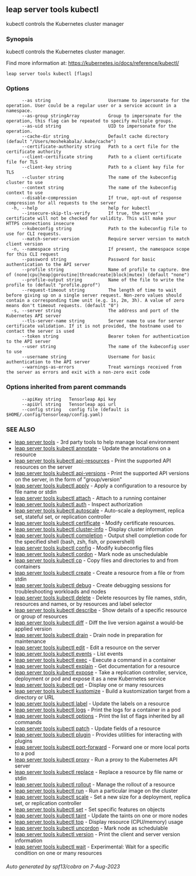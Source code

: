 ## leap server tools kubectl

kubectl controls the Kubernetes cluster manager

### Synopsis

kubectl controls the Kubernetes cluster manager.

 Find more information at: https://kubernetes.io/docs/reference/kubectl/

```
leap server tools kubectl [flags]
```

### Options

```
      --as string                      Username to impersonate for the operation. User could be a regular user or a service account in a namespace.
      --as-group stringArray           Group to impersonate for the operation, this flag can be repeated to specify multiple groups.
      --as-uid string                  UID to impersonate for the operation.
      --cache-dir string               Default cache directory (default "/Users/moshekabala/.kube/cache")
      --certificate-authority string   Path to a cert file for the certificate authority
      --client-certificate string      Path to a client certificate file for TLS
      --client-key string              Path to a client key file for TLS
      --cluster string                 The name of the kubeconfig cluster to use
      --context string                 The name of the kubeconfig context to use
      --disable-compression            If true, opt-out of response compression for all requests to the server
  -h, --help                           help for kubectl
      --insecure-skip-tls-verify       If true, the server's certificate will not be checked for validity. This will make your HTTPS connections insecure
      --kubeconfig string              Path to the kubeconfig file to use for CLI requests.
      --match-server-version           Require server version to match client version
  -n, --namespace string               If present, the namespace scope for this CLI request
      --password string                Password for basic authentication to the API server
      --profile string                 Name of profile to capture. One of (none|cpu|heap|goroutine|threadcreate|block|mutex) (default "none")
      --profile-output string          Name of the file to write the profile to (default "profile.pprof")
      --request-timeout string         The length of time to wait before giving up on a single server request. Non-zero values should contain a corresponding time unit (e.g. 1s, 2m, 3h). A value of zero means don't timeout requests. (default "0")
  -s, --server string                  The address and port of the Kubernetes API server
      --tls-server-name string         Server name to use for server certificate validation. If it is not provided, the hostname used to contact the server is used
      --token string                   Bearer token for authentication to the API server
      --user string                    The name of the kubeconfig user to use
      --username string                Username for basic authentication to the API server
      --warnings-as-errors             Treat warnings received from the server as errors and exit with a non-zero exit code
```

### Options inherited from parent commands

```
      --apiKey string   Tensorleap Api key
      --apiUrl string   Tensorleap api url
      --config string   config file (default is $HOME/.config/tensorleap/config.yaml)
```

### SEE ALSO

* [leap server tools](leap_server_tools.md)	 - 3rd party tools to help manage local environment
* [leap server tools kubectl annotate](leap_server_tools_kubectl_annotate.md)	 - Update the annotations on a resource
* [leap server tools kubectl api-resources](leap_server_tools_kubectl_api-resources.md)	 - Print the supported API resources on the server
* [leap server tools kubectl api-versions](leap_server_tools_kubectl_api-versions.md)	 - Print the supported API versions on the server, in the form of "group/version"
* [leap server tools kubectl apply](leap_server_tools_kubectl_apply.md)	 - Apply a configuration to a resource by file name or stdin
* [leap server tools kubectl attach](leap_server_tools_kubectl_attach.md)	 - Attach to a running container
* [leap server tools kubectl auth](leap_server_tools_kubectl_auth.md)	 - Inspect authorization
* [leap server tools kubectl autoscale](leap_server_tools_kubectl_autoscale.md)	 - Auto-scale a deployment, replica set, stateful set, or replication controller
* [leap server tools kubectl certificate](leap_server_tools_kubectl_certificate.md)	 - Modify certificate resources.
* [leap server tools kubectl cluster-info](leap_server_tools_kubectl_cluster-info.md)	 - Display cluster information
* [leap server tools kubectl completion](leap_server_tools_kubectl_completion.md)	 - Output shell completion code for the specified shell (bash, zsh, fish, or powershell)
* [leap server tools kubectl config](leap_server_tools_kubectl_config.md)	 - Modify kubeconfig files
* [leap server tools kubectl cordon](leap_server_tools_kubectl_cordon.md)	 - Mark node as unschedulable
* [leap server tools kubectl cp](leap_server_tools_kubectl_cp.md)	 - Copy files and directories to and from containers
* [leap server tools kubectl create](leap_server_tools_kubectl_create.md)	 - Create a resource from a file or from stdin
* [leap server tools kubectl debug](leap_server_tools_kubectl_debug.md)	 - Create debugging sessions for troubleshooting workloads and nodes
* [leap server tools kubectl delete](leap_server_tools_kubectl_delete.md)	 - Delete resources by file names, stdin, resources and names, or by resources and label selector
* [leap server tools kubectl describe](leap_server_tools_kubectl_describe.md)	 - Show details of a specific resource or group of resources
* [leap server tools kubectl diff](leap_server_tools_kubectl_diff.md)	 - Diff the live version against a would-be applied version
* [leap server tools kubectl drain](leap_server_tools_kubectl_drain.md)	 - Drain node in preparation for maintenance
* [leap server tools kubectl edit](leap_server_tools_kubectl_edit.md)	 - Edit a resource on the server
* [leap server tools kubectl events](leap_server_tools_kubectl_events.md)	 - List events
* [leap server tools kubectl exec](leap_server_tools_kubectl_exec.md)	 - Execute a command in a container
* [leap server tools kubectl explain](leap_server_tools_kubectl_explain.md)	 - Get documentation for a resource
* [leap server tools kubectl expose](leap_server_tools_kubectl_expose.md)	 - Take a replication controller, service, deployment or pod and expose it as a new Kubernetes service
* [leap server tools kubectl get](leap_server_tools_kubectl_get.md)	 - Display one or many resources
* [leap server tools kubectl kustomize](leap_server_tools_kubectl_kustomize.md)	 - Build a kustomization target from a directory or URL
* [leap server tools kubectl label](leap_server_tools_kubectl_label.md)	 - Update the labels on a resource
* [leap server tools kubectl logs](leap_server_tools_kubectl_logs.md)	 - Print the logs for a container in a pod
* [leap server tools kubectl options](leap_server_tools_kubectl_options.md)	 - Print the list of flags inherited by all commands
* [leap server tools kubectl patch](leap_server_tools_kubectl_patch.md)	 - Update fields of a resource
* [leap server tools kubectl plugin](leap_server_tools_kubectl_plugin.md)	 - Provides utilities for interacting with plugins
* [leap server tools kubectl port-forward](leap_server_tools_kubectl_port-forward.md)	 - Forward one or more local ports to a pod
* [leap server tools kubectl proxy](leap_server_tools_kubectl_proxy.md)	 - Run a proxy to the Kubernetes API server
* [leap server tools kubectl replace](leap_server_tools_kubectl_replace.md)	 - Replace a resource by file name or stdin
* [leap server tools kubectl rollout](leap_server_tools_kubectl_rollout.md)	 - Manage the rollout of a resource
* [leap server tools kubectl run](leap_server_tools_kubectl_run.md)	 - Run a particular image on the cluster
* [leap server tools kubectl scale](leap_server_tools_kubectl_scale.md)	 - Set a new size for a deployment, replica set, or replication controller
* [leap server tools kubectl set](leap_server_tools_kubectl_set.md)	 - Set specific features on objects
* [leap server tools kubectl taint](leap_server_tools_kubectl_taint.md)	 - Update the taints on one or more nodes
* [leap server tools kubectl top](leap_server_tools_kubectl_top.md)	 - Display resource (CPU/memory) usage
* [leap server tools kubectl uncordon](leap_server_tools_kubectl_uncordon.md)	 - Mark node as schedulable
* [leap server tools kubectl version](leap_server_tools_kubectl_version.md)	 - Print the client and server version information
* [leap server tools kubectl wait](leap_server_tools_kubectl_wait.md)	 - Experimental: Wait for a specific condition on one or many resources

###### Auto generated by spf13/cobra on 7-Aug-2023
